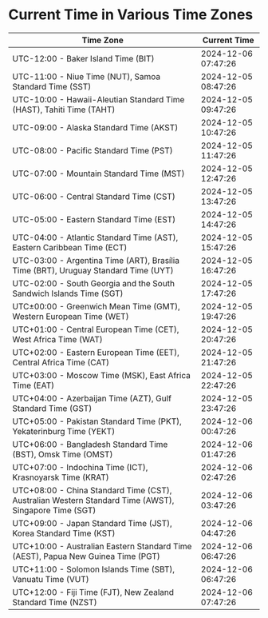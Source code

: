 # Current Time in Various Time Zones

| Time Zone | Current Time |
|-----------|--------------|
| UTC-12:00 - Baker Island Time (BIT) | 2024-12-06 07:47:26 |
| UTC-11:00 - Niue Time (NUT), Samoa Standard Time (SST) | 2024-12-05 08:47:26 |
| UTC-10:00 - Hawaii-Aleutian Standard Time (HAST), Tahiti Time (TAHT) | 2024-12-05 09:47:26 |
| UTC-09:00 - Alaska Standard Time (AKST) | 2024-12-05 10:47:26 |
| UTC-08:00 - Pacific Standard Time (PST) | 2024-12-05 11:47:26 |
| UTC-07:00 - Mountain Standard Time (MST) | 2024-12-05 12:47:26 |
| UTC-06:00 - Central Standard Time (CST) | 2024-12-05 13:47:26 |
| UTC-05:00 - Eastern Standard Time (EST) | 2024-12-05 14:47:26 |
| UTC-04:00 - Atlantic Standard Time (AST), Eastern Caribbean Time (ECT) | 2024-12-05 15:47:26 |
| UTC-03:00 - Argentina Time (ART), Brasília Time (BRT), Uruguay Standard Time (UYT) | 2024-12-05 16:47:26 |
| UTC-02:00 - South Georgia and the South Sandwich Islands Time (SGT) | 2024-12-05 17:47:26 |
| UTC±00:00 - Greenwich Mean Time (GMT), Western European Time (WET) | 2024-12-05 19:47:26 |
| UTC+01:00 - Central European Time (CET), West Africa Time (WAT) | 2024-12-05 20:47:26 |
| UTC+02:00 - Eastern European Time (EET), Central Africa Time (CAT) | 2024-12-05 21:47:26 |
| UTC+03:00 - Moscow Time (MSK), East Africa Time (EAT) | 2024-12-05 22:47:26 |
| UTC+04:00 - Azerbaijan Time (AZT), Gulf Standard Time (GST) | 2024-12-05 23:47:26 |
| UTC+05:00 - Pakistan Standard Time (PKT), Yekaterinburg Time (YEKT) | 2024-12-06 00:47:26 |
| UTC+06:00 - Bangladesh Standard Time (BST), Omsk Time (OMST) | 2024-12-06 01:47:26 |
| UTC+07:00 - Indochina Time (ICT), Krasnoyarsk Time (KRAT) | 2024-12-06 02:47:26 |
| UTC+08:00 - China Standard Time (CST), Australian Western Standard Time (AWST), Singapore Time (SGT) | 2024-12-06 03:47:26 |
| UTC+09:00 - Japan Standard Time (JST), Korea Standard Time (KST) | 2024-12-06 04:47:26 |
| UTC+10:00 - Australian Eastern Standard Time (AEST), Papua New Guinea Time (PGT) | 2024-12-06 06:47:26 |
| UTC+11:00 - Solomon Islands Time (SBT), Vanuatu Time (VUT) | 2024-12-06 06:47:26 |
| UTC+12:00 - Fiji Time (FJT), New Zealand Standard Time (NZST) | 2024-12-06 07:47:26 |
